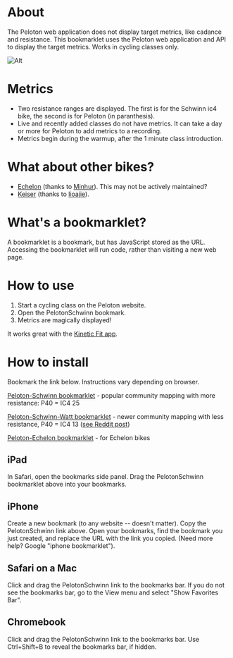 # About
The Peloton web application does not display target metrics, like cadance and resistance. This bookmarklet uses the Peloton web application and API to display the target metrics. Works in cycling classes only.

![Alt](https://coffeesnip.com/example.jpeg "Peloton class with target metrics")

# Metrics
- Two resistance ranges are displayed. The first is for the Schwinn ic4 bike, the second is for Peloton (in paranthesis).
- Live and recently added classes do not have metrics. It can take a day or more for Peloton to add metrics to a recording.
- Metrics begin during the warmup, after the 1 minute class introduction.

# What about other bikes?
- [Echelon](https://github.com/minhur/peloton_echelon_metrics) (thanks to [Minhur](https://github.com/minhur)). This may not be actively maintained?
- [Keiser](https://github.com/lioajie/pelokeiser_metrics) (thanks to [lioajie](https://github.com/lioajie)).

# What's a bookmarklet?
A bookmarklet is a bookmark, but has JavaScript stored as the URL. Accessing the bookmarklet will run code, rather than visiting a new web page.

# How to use
1. Start a cycling class on the Peloton website.
2. Open the PelotonSchwinn bookmark.
3. Metrics are magically displayed!

It works great with the [Kinetic Fit app](https://www.kinetic.fit).

# How to install
Bookmark the link below. Instructions vary depending on browser.

[Peloton-Schwinn bookmarklet](javascript:(function()%7Bvar%20rideID%3D(rideID%3Dwindow.location.pathname.split(%22%2F%22))%5BrideID.length-1%5D%3Bfetch(%22https%3A%2F%2Fapi.onepeloton.com%2Fapi%2Fride%2F%22%2BrideID%2B%22%2Fdetails%3Fstream_source%3Dmultichannel%22%2C%7Bheaders%3A%7Baccept%3A%22application%2Fjson%2C%20text%2Fplain%2C%20*%2F*%22%2C%22accept-language%22%3A%22en-US%22%2C%22peloton-platform%22%3A%22web%22%2C%22sec-fetch-dest%22%3A%22empty%22%2C%22sec-fetch-mode%22%3A%22cors%22%2C%22sec-fetch-site%22%3A%22same-site%22%2C%22x-requested-with%22%3A%22XmlHttpRequest%22%7D%2Creferrer%3A%22https%3A%2F%2Fmembers.onepeloton.com%2Fclasses%2Fplayer%2F%22%2BrideID%2CreferrerPolicy%3A%22no-referrer-when-downgrade%22%2Cbody%3Anull%2Cmethod%3A%22GET%22%2Cmode%3A%22cors%22%2Ccredentials%3A%22include%22%7D).then(function(e)%7Breturn%20e.json()%7D).then(function(i)%7Bvar%20a%3D%5B1%2C1%2C1%2C1%2C1%2C1%2C1%2C1%2C1%2C1%2C1%2C1%2C1%2C1%2C1%2C1%2C1%2C1%2C1%2C1%2C1%2C1%2C1%2C2%2C3%2C4%2C5%2C6%2C7%2C8%2C9%2C11%2C12%2C14%2C15%2C17%2C19%2C20%2C22%2C23%2C25%2C27%2C29%2C31%2C33%2C35%2C38%2C41%2C43%2C46%2C49%2C51%2C52%2C53%2C54%2C55%2C56%2C57%2C58%2C59%2C60%2C61%2C62%2C63%2C64%2C65%2C66%2C67%2C68%2C69%2C70%2C71%2C72%2C73%2C74%2C75%2C76%2C77%2C78%2C79%2C80%2C81%2C82%2C83%2C84%2C85%2C86%2C87%2C88%2C89%2C90%2C91%2C92%2C93%2C94%2C95%2C96%2C97%2C98%2C99%2C100%5D%2Co%3DNumber(i.ride.duration)%2Ce%3Ddocument.createElement(%22div%22)%3Be.id%3D%22cadresist%22%2Ce.style%3D%22color%3Awhite%3B%20position%3Aabsolute%3B%20top%3A%205%25%3B%20left%3A36%25%3B%20margin-top%3A%2035px%22%2Ce.innerHTML%3D'%3Cdiv%20id%3D%22cadresisttxt%22%20style%3D%22width%3A100%25%3Bcolor%3Awhite%3Btext-align%3Acenter%3B%22%3Emetrics%20start%20during%20warmup%3C%2Fdiv%3E%3Cdiv%20style%3D%22margin-top%3A10px%3Bwidth%3A100%25%3B%20height%3A2px%3B%20background-color%3A%23555555%22%3E%3Cdiv%20id%3D%22cadresistprogress%22%20style%3D%22width%3A0%25%3Btransition%3A990ms%20linear%3Bheight%3A2px%3Bbackground-color%3Awhite%22%3E%3C%2Fdiv%3E%3C%2Fdiv%3E'%2Cdocument.querySelector(%22div%5Bclass%3D'jw-wrapper%20jw-reset'%5D%22).after(e)%3Bvar%20c%3Ddocument.getElementById(%22cadresisttxt%22)%2Cd%3Ddocument.getElementById(%22cadresistprogress%22)%3Bif(!i.instructor_cues.length)return%20e.innerHTML%3D%22Class%20does%20not%20have%20target%20metrics.%22%2Cvoid%20setTimeout(function()%7Be.innerHTML%3D%22%22%7D%2C5e3)%3Bfor(var%20t%3D%5B%5D%2Cr%3Di.instructor_cues%5B0%5D%2Cs%3D1%3Bs%3Ci.instructor_cues.length%3Bs%2B%2B)%7Bvar%20n%3Di.instructor_cues%5Bs%5D%3Br.resistance_range.upper%3D%3Dn.resistance_range.upper%26%26r.resistance_range.lower%3D%3Dn.resistance_range.lower%26%26r.cadence_range.upper%3D%3Dn.cadence_range.upper%26%26r.cadence_range.lower%3D%3Dn.cadence_range.lower%3Fr.offsets.end%3Dn.offsets.end%3A(t.push(r)%2Cr%3Dn)%7Dt.push(n)%2Ci.instructor_cues%3Dt%3Bvar%20u%3Ddocument.querySelector(%22div%5Bclass%3D'player-overlay-wrapper'%5D%22)%3Bnew%20MutationObserver(function(e)%7Bvar%20t%3Ddocument.querySelector(%22p%5Bdata-test-id%3D'time-to-complete'%5D%22)%3Bif(!t)return%3Bif(2!%3D(t%3Dt.innerHTML.split(%22%3A%22)).length)return%3Bfor(var%20r%3Do-(60*Number(t%5B0%5D)%2BNumber(t%5B1%5D))%2BNumber(i.ride.pedaling_start_offset)%2Cs%3D0%3Bs%3Ci.instructor_cues.length%3Bs%2B%2B)%7Bvar%20n%3Di.instructor_cues%5Bs%5D%3Bif(r%3E%3DNumber(n.offsets.start)%26%26r%3C%3DNumber(n.offsets.end))return%20c.innerHTML%3D%22cadence%3A%20%22%2Bn.cadence_range.lower%2B%22%20-%20%22%2Bn.cadence_range.upper%2B%22%20%26nbsp%3B%26nbsp%3B%26nbsp%3B%26nbsp%3B%20resistance%3A%20%22%2Ba%5Bn.resistance_range.lower%5D%2B%22%20-%20%22%2Ba%5Bn.resistance_range.upper%5D%2B%22%26nbsp%3B%26nbsp%3B%26nbsp%3B%26nbsp%3B%20(%22%2Bn.resistance_range.lower%2B%22%20-%20%22%2Bn.resistance_range.upper%2B%22)%22%2Cvoid(r%3D%3DNumber(n.offsets.start)%3F(d.style.transition%3D%22none%22%2Cd.style.width%3D%220%25%22)%3A(d.style.transition%3D%22990ms%20linear%22%2Cd.style.width%3DMath.round((r-n.offsets.start)%2F(n.offsets.end-n.offsets.start)*100)%2B%22%25%22))%7D%7D).observe(u%2C%7Battributes%3A!0%2CchildList%3A!0%2Csubtree%3A!0%2CcharacterData%3A!0%7D)%7D)%7D)()) - popular community mapping with more resistance: P40 = IC4 25

[Peloton-Schwinn-Watt bookmarklet](javascript:(function()%7Bvar%20rideID%3D(rideID%3Dwindow.location.pathname.split(%22%2F%22))%5BrideID.length-1%5D%3Bfetch(%22https%3A%2F%2Fapi.onepeloton.com%2Fapi%2Fride%2F%22%2BrideID%2B%22%2Fdetails%3Fstream_source%3Dmultichannel%22%2C%7Bheaders%3A%7Baccept%3A%22application%2Fjson%2C%20text%2Fplain%2C%20*%2F*%22%2C%22accept-language%22%3A%22en-US%22%2C%22peloton-platform%22%3A%22web%22%2C%22sec-fetch-dest%22%3A%22empty%22%2C%22sec-fetch-mode%22%3A%22cors%22%2C%22sec-fetch-site%22%3A%22same-site%22%2C%22x-requested-with%22%3A%22XmlHttpRequest%22%7D%2Creferrer%3A%22https%3A%2F%2Fmembers.onepeloton.com%2Fclasses%2Fplayer%2F%22%2BrideID%2CreferrerPolicy%3A%22no-referrer-when-downgrade%22%2Cbody%3Anull%2Cmethod%3A%22GET%22%2Cmode%3A%22cors%22%2Ccredentials%3A%22include%22%7D).then(function(e)%7Breturn%20e.json()%7D).then(function(i)%7Bvar%20a%3D%5B1%2C1%2C1%2C1%2C1%2C1%2C1%2C1%2C1%2C1%2C1%2C1%2C1%2C1%2C1%2C1%2C1%2C1%2C1%2C1%2C1%2C1%2C1%2C1%2C1%2C1%2C1%2C1%2C1%2C1%2C2%2C3%2C4%2C5%2C6%2C7%2C8%2C10%2C11%2C13%2C13%2C14%2C15%2C16%2C17%2C18%2C19%2C21%2C22%2C24%2C25%2C27%2C28%2C30%2C31%2C33%2C34%2C36%2C37%2C39%2C40%2C42%2C43%2C45%2C46%2C48%2C49%2C51%2C52%2C54%2C55%2C57%2C58%2C60%2C61%2C63%2C64%2C66%2C67%2C69%2C70%2C72%2C73%2C75%2C76%2C78%2C79%2C81%2C82%2C84%2C85%2C87%2C88%2C90%2C91%2C93%2C94%2C96%2C97%2C99%2C100%5D%2Co%3DNumber(i.ride.duration)%2Ce%3Ddocument.createElement(%22div%22)%3Be.id%3D%22cadresist%22%2Ce.style%3D%22color%3Awhite%3B%20position%3Aabsolute%3B%20top%3A%205%25%3B%20left%3A36%25%3B%20margin-top%3A%2035px%22%2Ce.innerHTML%3D'%3Cdiv%20id%3D%22cadresisttxt%22%20style%3D%22width%3A100%25%3Bcolor%3Awhite%3Btext-align%3Acenter%3B%22%3Emetrics%20start%20during%20warmup%3C%2Fdiv%3E%3Cdiv%20style%3D%22margin-top%3A10px%3Bwidth%3A100%25%3B%20height%3A2px%3B%20background-color%3A%23555555%22%3E%3Cdiv%20id%3D%22cadresistprogress%22%20style%3D%22width%3A0%25%3Btransition%3A990ms%20linear%3Bheight%3A2px%3Bbackground-color%3Awhite%22%3E%3C%2Fdiv%3E%3C%2Fdiv%3E'%2Cdocument.querySelector(%22div%5Bclass%3D'jw-wrapper%20jw-reset'%5D%22).after(e)%3Bvar%20c%3Ddocument.getElementById(%22cadresisttxt%22)%2Cd%3Ddocument.getElementById(%22cadresistprogress%22)%3Bif(!i.instructor_cues.length)return%20e.innerHTML%3D%22Class%20does%20not%20have%20target%20metrics.%22%2Cvoid%20setTimeout(function()%7Be.innerHTML%3D%22%22%7D%2C5e3)%3Bfor(var%20t%3D%5B%5D%2Cr%3Di.instructor_cues%5B0%5D%2Cs%3D1%3Bs%3Ci.instructor_cues.length%3Bs%2B%2B)%7Bvar%20n%3Di.instructor_cues%5Bs%5D%3Br.resistance_range.upper%3D%3Dn.resistance_range.upper%26%26r.resistance_range.lower%3D%3Dn.resistance_range.lower%26%26r.cadence_range.upper%3D%3Dn.cadence_range.upper%26%26r.cadence_range.lower%3D%3Dn.cadence_range.lower%3Fr.offsets.end%3Dn.offsets.end%3A(t.push(r)%2Cr%3Dn)%7Dt.push(n)%2Ci.instructor_cues%3Dt%3Bvar%20u%3Ddocument.querySelector(%22div%5Bclass%3D'player-overlay-wrapper'%5D%22)%3Bnew%20MutationObserver(function(e)%7Bvar%20t%3Ddocument.querySelector(%22p%5Bdata-test-id%3D'time-to-complete'%5D%22)%3Bif(!t)return%3Bif(2!%3D(t%3Dt.innerHTML.split(%22%3A%22)).length)return%3Bfor(var%20r%3Do-(60*Number(t%5B0%5D)%2BNumber(t%5B1%5D))%2BNumber(i.ride.pedaling_start_offset)%2Cs%3D0%3Bs%3Ci.instructor_cues.length%3Bs%2B%2B)%7Bvar%20n%3Di.instructor_cues%5Bs%5D%3Bif(r%3E%3DNumber(n.offsets.start)%26%26r%3C%3DNumber(n.offsets.end))return%20c.innerHTML%3D%22cadence%3A%20%22%2Bn.cadence_range.lower%2B%22%20-%20%22%2Bn.cadence_range.upper%2B%22%20%26nbsp%3B%26nbsp%3B%26nbsp%3B%26nbsp%3B%20resistance%3A%20%22%2Ba%5Bn.resistance_range.lower%5D%2B%22%20-%20%22%2Ba%5Bn.resistance_range.upper%5D%2B%22%26nbsp%3B%26nbsp%3B%26nbsp%3B%26nbsp%3B%20(%22%2Bn.resistance_range.lower%2B%22%20-%20%22%2Bn.resistance_range.upper%2B%22)%22%2Cvoid(r%3D%3DNumber(n.offsets.start)%3F(d.style.transition%3D%22none%22%2Cd.style.width%3D%220%25%22)%3A(d.style.transition%3D%22990ms%20linear%22%2Cd.style.width%3DMath.round((r-n.offsets.start)%2F(n.offsets.end-n.offsets.start)*100)%2B%22%25%22))%7D%7D).observe(u%2C%7Battributes%3A!0%2CchildList%3A!0%2Csubtree%3A!0%2CcharacterData%3A!0%7D)%7D)%7D)()) - newer community mapping with less resistance, P40 = IC4 13 ([see Reddit post](https://www.reddit.com/r/SchwinnIC4_BowflexC6/comments/jyvh3c/determining_peloton_conversion_s/))

[Peloton-Echelon bookmarklet](javascript:(function()%7Bvar%20rideID%3D(rideID%3Dwindow.location.pathname.split(%22%2F%22))%5BrideID.length-1%5D%3Bfetch(%22https%3A%2F%2Fapi.onepeloton.com%2Fapi%2Fride%2F%22%2BrideID%2B%22%2Fdetails%3Fstream_source%3Dmultichannel%22%2C%7Bheaders%3A%7Baccept%3A%22application%2Fjson%2C%20text%2Fplain%2C%20*%2F*%22%2C%22accept-language%22%3A%22en-US%22%2C%22peloton-platform%22%3A%22web%22%2C%22sec-fetch-dest%22%3A%22empty%22%2C%22sec-fetch-mode%22%3A%22cors%22%2C%22sec-fetch-site%22%3A%22same-site%22%2C%22x-requested-with%22%3A%22XmlHttpRequest%22%7D%2Creferrer%3A%22https%3A%2F%2Fmembers.onepeloton.com%2Fclasses%2Fplayer%2F%22%2BrideID%2CreferrerPolicy%3A%22no-referrer-when-downgrade%22%2Cbody%3Anull%2Cmethod%3A%22GET%22%2Cmode%3A%22cors%22%2Ccredentials%3A%22include%22%7D).then(function(e)%7Breturn%20e.json()%7D).then(function(i)%7Bvar%20a%3D%5B0%2C1%2C2%2C3%2C3%2C4%2C4%2C4%2C5%2C5%2C5%2C6%2C6%2C6%2C7%2C7%2C7%2C8%2C8%2C8%2C9%2C9%2C9%2C10%2C10%2C10%2C11%2C11%2C11%2C12%2C12%2C13%2C13%2C14%2C15%2C15%2C16%2C16%2C17%2C17%2C18%2C18%2C19%2C19%2C20%2C20%2C21%2C21%2C22%2C22%2C23%2C23%2C24%2C24%2C25%2C25%2C25%2C25%2C26%2C26%2C26%2C26%2C27%2C27%2C27%2C27%2C27%2C28%2C28%2C28%2C28%2C28%2C28%2C29%2C29%2C29%2C29%2C29%2C29%2C30%2C30%2C30%2C30%2C30%2C31%2C31%2C31%2C31%2C31%2C31%2C32%2C32%2C32%2C32%2C32%2C32%2C32%2C32%2C32%2C32%2C32%5D%2Co%3DNumber(i.ride.duration)%2Ce%3Ddocument.createElement(%22div%22)%3Be.id%3D%22cadresist%22%2Ce.style%3D%22color%3Awhite%3B%20position%3Aabsolute%3B%20top%3A%205%25%3B%20left%3A36%25%3B%20margin-top%3A%2035px%22%2Ce.innerHTML%3D'%3Cdiv%20id%3D%22cadresisttxt%22%20style%3D%22width%3A100%25%3Bcolor%3Awhite%3Btext-align%3Acenter%3B%22%3Emetrics%20start%20during%20warmup%3C%2Fdiv%3E%3Cdiv%20style%3D%22margin-top%3A10px%3Bwidth%3A100%25%3B%20height%3A2px%3B%20background-color%3A%23555555%22%3E%3Cdiv%20id%3D%22cadresistprogress%22%20style%3D%22width%3A0%25%3Btransition%3A990ms%20linear%3Bheight%3A2px%3Bbackground-color%3Awhite%22%3E%3C%2Fdiv%3E%3C%2Fdiv%3E'%2Cdocument.querySelector(%22div%5Bclass%3D'jw-wrapper%20jw-reset'%5D%22).after(e)%3Bvar%20c%3Ddocument.getElementById(%22cadresisttxt%22)%2Cd%3Ddocument.getElementById(%22cadresistprogress%22)%3Bif(!i.instructor_cues.length)return%20e.innerHTML%3D%22Class%20does%20not%20have%20target%20metrics.%22%2Cvoid%20setTimeout(function()%7Be.innerHTML%3D%22%22%7D%2C5e3)%3Bfor(var%20t%3D%5B%5D%2Cr%3Di.instructor_cues%5B0%5D%2Cs%3D1%3Bs%3Ci.instructor_cues.length%3Bs%2B%2B)%7Bvar%20n%3Di.instructor_cues%5Bs%5D%3Br.resistance_range.upper%3D%3Dn.resistance_range.upper%26%26r.resistance_range.lower%3D%3Dn.resistance_range.lower%26%26r.cadence_range.upper%3D%3Dn.cadence_range.upper%26%26r.cadence_range.lower%3D%3Dn.cadence_range.lower%3Fr.offsets.end%3Dn.offsets.end%3A(t.push(r)%2Cr%3Dn)%7Dt.push(n)%2Ci.instructor_cues%3Dt%3Bvar%20u%3Ddocument.querySelector(%22div%5Bclass%3D'player-overlay-wrapper'%5D%22)%3Bnew%20MutationObserver(function(e)%7Bvar%20t%3Ddocument.querySelector(%22p%5Bdata-test-id%3D'time-to-complete'%5D%22)%3Bif(!t)return%3Bif(2!%3D(t%3Dt.innerHTML.split(%22%3A%22)).length)return%3Bfor(var%20r%3Do-(60*Number(t%5B0%5D)%2BNumber(t%5B1%5D))%2BNumber(i.ride.pedaling_start_offset)%2Cs%3D0%3Bs%3Ci.instructor_cues.length%3Bs%2B%2B)%7Bvar%20n%3Di.instructor_cues%5Bs%5D%3Bif(r%3E%3DNumber(n.offsets.start)%26%26r%3C%3DNumber(n.offsets.end))return%20c.innerHTML%3D%22cadence%3A%20%22%2Bn.cadence_range.lower%2B%22%20-%20%22%2Bn.cadence_range.upper%2B%22%20%26nbsp%3B%26nbsp%3B%26nbsp%3B%26nbsp%3B%20resistance%3A%20%22%2Ba%5Bn.resistance_range.lower%5D%2B%22%20-%20%22%2Ba%5Bn.resistance_range.upper%5D%2B%22%26nbsp%3B%26nbsp%3B%26nbsp%3B%26nbsp%3B%20(%22%2Bn.resistance_range.lower%2B%22%20-%20%22%2Bn.resistance_range.upper%2B%22)%22%2Cvoid(r%3D%3DNumber(n.offsets.start)%3F(d.style.transition%3D%22none%22%2Cd.style.width%3D%220%25%22)%3A(d.style.transition%3D%22990ms%20linear%22%2Cd.style.width%3DMath.round((r-n.offsets.start)%2F(n.offsets.end-n.offsets.start)*100)%2B%22%25%22))%7D%7D).observe(u%2C%7Battributes%3A!0%2CchildList%3A!0%2Csubtree%3A!0%2CcharacterData%3A!0%7D)%7D)%7D)()) - for Echelon bikes

## iPad
In Safari, open the bookmarks side panel. Drag the PelotonSchwinn bookmarklet above into your bookmarks.

## iPhone
Create a new bookmark (to any website -- doesn't matter). Copy the PelotonSchwinn link above. Open your bookmarks, find the bookmark you just created, and replace the URL with the link you copied. (Need more help? Google "iphone bookmarklet").

## Safari on a Mac
Click and drag the PelotonSchwinn link to the bookmarks bar. If you do not see the bookmarks bar, go to the View menu and select "Show Favorites Bar".

## Chromebook
Click and drag the PelotonSchwinn link to the bookmarks bar. Use Ctrl+Shift+B to reveal the bookmarks bar, if hidden.
